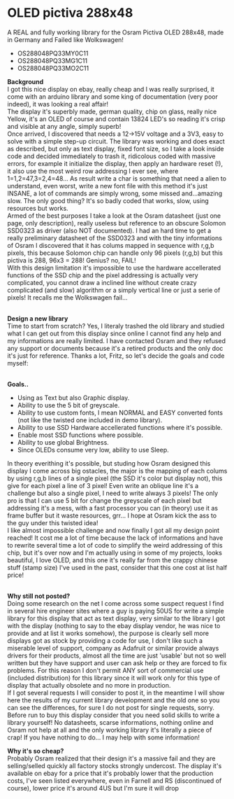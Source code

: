 # OLED pictiva 288x48
A REAL and fully working library for the Osram Pictiva OLED 288x48, made in Germany and Failed like Wolkswagen!<br>

- OS288048PQ33MY0C11
- OS288048PQ33MG1C11
- OS288048PQ33MO2C11

<b>Background</b><br>
I got this nice display on ebay, really cheap and I was really surprised, it come with an arduino library and some king of documentation (very poor indeed), it was looking a real affair!<br>
The display it's superbly made, german quality, chip on glass, really nice Yellow, it's an OLED of course and contain 13824 LED's so reading it's crisp and visible at any angle, simply superb!<br>
Once arrived, I discovered that needs a 12->15V voltage and a 3V3, easy to solve with a simple step-up circuit. The library was working and does exact as described, but only as text display, fixed font size, so I take a look inside code and decided immediately to trash it, ridicolous coded with massive errors, for example it initialize the display, then apply an hardware reset (!), it also use the most weird row addressing I ever see, where 1=1,2=47,3=2,4=48... As result write a char is something that need a alien to understand, even worst, write a new font file with this method it's just INSANE,  a lot of commands are simply wrong, some missed and...amazing slow. The only good thing? It's so badly coded that works, slow, using resources but works.<br>
Armed of the best purposes I take a look at the Osram datasheet (just one page, only description), really useless but reference to an obscure Solomon SSD0323 as driver (also NOT documented). I had an hard time to get a really preliminary datasheet of the SSD0323 and with the tiny informations of Osram I discovered that it has colums mapped in sequence with r,g,b pixels, this because Solomon chip can handle only 96 pixels (r,g,b) but this pictiva is 288, 96x3 = 288! Genius? no, FAIL!<br>
With this design limitation it's impossible to use the hardware accellerated functions of the SSD chip and the pixel addressing is actually very complicated, you cannot draw a inclined line without create crazy complicated (and slow) algorithm or a simply vertical line or just a serie of pixels! It recalls me the Wolkswagen fail...<br><br>

<b>Design a new library</b><br>
Time to start from scratch? Yes, I literaly trashed the old library and studied what I can get out from this display since online I cannot find any help and my informations are really limited. I have contacted Osram and they refused any support or documents because it's a retired products and the only doc it's just for reference. Thanks a lot, Fritz, so let's decide the goals and code myself:<br><br>

<b>Goals..</b><br>
 - Using as Text but also Graphic display.
 - Ability to use the 5 bit of greyscale.
 - Ability to use custom fonts, I mean NORMAL and EASY converted fonts (not like the twisted one included in demo library).
 - Ability to use SSD Hardware accellerated functions where it's possible.
 - Enable most SSD functions where possible.
 - Ability to use global Brightness.
 - Since OLEDs consume very low, ability to use Sleep.

In theory everithing it's possible, but studing how Osram designed this display I come across big ostacles, the major is the mapping of each colums by using r,g,b lines of a single pixel (the SSD it's color but display not), this give for each pixel a line of 3 pixel! Even write an oblique line it's a challenge but also a single pixel, I need to write always 3 pixels! The only pro is that I can use 5 bit for change the greyscale of each pixel but addressing it's a mess, with a fast processor you can (in theory) use it as frame buffer but it waste resources, grr... I hope at Osram kick the ass to the guy under this twisted idea!<br>
I like almost impossible challenge and now finally I got all my design point reached! It cost me a lot of time because the lack of informations and have to rewrite several time a lot of code to simplify the weird addressing of this chip, but it's over now and I'm actually using in some of my projects, looks beautiful, I love OLED, and this one it's really far from the crappy chinese stuff (stamp size) I've used in the past, consider that this one cost at list half price!<br><br>

<b>Why still not posted?</b><br>
Doing some research on the net I come across some suspect request I find in several hire engineer sites where a guy is paying 50US for write a simple library for this display that act as text display, very similar to the library I got with the display (nothing to say to the ebay display vendor, he was nice to provide and at list it works somehow), the purpose is clearly sell more displays got as stock by providing a code for use, I don't like such a miserable level of support, company as Adafruit or similar provide always drivers for their products, almost all the time are just 'usable' but not so well written but they have support and user can ask help or they are forced to fix problems. For this reason I don't permit ANY sort of commercial use (included distribution) for this library since it will work only for this type of display that actually obsolete and no more in production.<br>
If I got several requests I will consider to post it, in the meantime I will show here the results of my current library development and the old one so you can see the differences, for sure I do not post for single requests, sorry.<br>
Before run to buy this display consider that you need solid skills to write a library yourself! No datasheets, scarse informations, nothing online and Osram not help at all and the only working library it's literally a piece of crap! If you have nothing to do... I may help with some information!<br>

<b>Why it's so cheap?</b><br>
Probably Osram realized that their design it's a massive fail and they are selling/selled quickly all factory stocks strongly undercost. The display it's available on ebay for a price that it's probably lower that the production costs, I've seen listed everywhere, even in Farnell and RS (discontinued of course), lower price it's around 4US but I'm sure it will drop<br>
